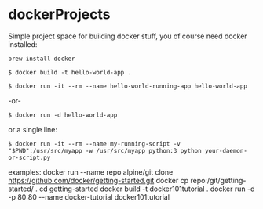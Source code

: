 # dockerProjects

Simple project space for building docker stuff, you of course need docker installed:
```
brew install docker
```
```
$ docker build -t hello-world-app .
```
```
$ docker run -it --rm --name hello-world-running-app hello-world-app
```
-or-
```
$ docker run -d hello-world-app
```

or a single line:
```
$ docker run -it --rm --name my-running-script -v "$PWD":/usr/src/myapp -w /usr/src/myapp python:3 python your-daemon-or-script.py
```
examples:
docker run --name repo alpine/git clone https://github.com/docker/getting-started.git
docker cp repo:/git/getting-started/ .
cd getting-started
docker build -t docker101tutorial .
docker run -d -p 80:80 --name docker-tutorial docker101tutorial
